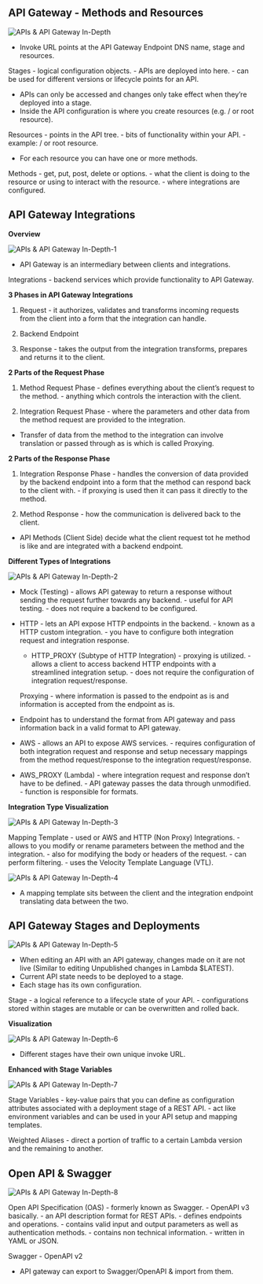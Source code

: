 ## API Gateway - Methods and Resources

![APIs & API Gateway In-Depth](images/APIs%20&%20API%20Gateway%20In-Depth.png)

* Invoke URL points at the API Gateway Endpoint DNS name, stage and resources.

Stages
	\- logical configuration objects.
	\- APIs are deployed into here.
	\- can be used for different versions or lifecycle points for an API.

* APIs can only be accessed and changes only take effect when they’re deployed into a stage.
* Inside the API configuration is where you create resources (e.g. / or root resource).

Resources
	\- points in the API tree.
	\- bits of functionality within your API.
	\- example: / or root resource.

* For each resource you can have one or more methods.

Methods
	\- get, put, post, delete or options.
	\- what the client is doing to the resource or using to interact with the resource.
	\- where integrations are configured.

## API Gateway Integrations

**Overview**

![APIs & API Gateway In-Depth-1](images/APIs%20&%20API%20Gateway%20In-Depth-1.png)

* API Gateway is an intermediary between clients and integrations.

Integrations
	\- backend services which provide functionality to API Gateway.

**3 Phases in API Gateway Integrations**

1. Request
	\- it authorizes, validates and transforms incoming requests from the client into a form that the integration can handle.

2. Backend Endpoint

3. Response
	\- takes the output from the integration transforms, prepares and returns it to the client.

**2 Parts of the Request Phase**

1. Method Request Phase
	\- defines everything about the client’s request to the method.
	\- anything which controls the interaction with the client.

2. Integration Request Phase
	\- where the parameters and other data from the method request are provided to the integration.

* Transfer of data from the method to the integration can involve translation or passed through as is which is called Proxying.

**2 Parts of the Response Phase**

1. Integration Response Phase
	\- handles the conversion of data provided by the backend endpoint into a form that the method can respond back to the client with.
	\- if proxying is used then it can pass it directly to the method.

2. Method Response
	\- how the communication is delivered back to the client.

* API Methods (Client Side) decide what the client request tot he method is like and are integrated with a backend endpoint.

**Different Types of Integrations**

![APIs & API Gateway In-Depth-2](images/APIs%20&%20API%20Gateway%20In-Depth-2.png)

* Mock (Testing)
	\- allows API gateway to return a response without sending the request further towards any backend.
	\- useful for API testing.
	\- does not require a backend to be configured.

* HTTP
	\- lets an API expose HTTP endpoints in the backend.
	\- known as a HTTP custom integration.
	\- you have to configure both integration request and integration response.

	* HTTP_PROXY (Subtype of HTTP Integration)
		\- proxying is utilized.
		\- allows a client to access backend HTTP endpoints with a streamlined integration setup.
		\- does not require the configuration of integration request/response.

	Proxying
	\- where information is passed to the endpoint as is and information is accepted from the endpoint as is.

* Endpoint has to understand the format from API gateway and pass information back in a valid format to API gateway.

* AWS
	\- allows an API to expose AWS services.
	\- requires configuration of both integration request and response and setup necessary mappings from the method request/response to the integration request/response.

* AWS_PROXY (Lambda)
	\- where integration request and response don’t have to be defined.
	\- API gateway passes the data through unmodified.
	\- function is responsible for formats.

**Integration Type Visualization**

![APIs & API Gateway In-Depth-3](images/APIs%20&%20API%20Gateway%20In-Depth-3.png)

Mapping Template
\- used or AWS and HTTP (Non Proxy) Integrations.
\- allows to you modify or rename parameters between the method and the integration.
\- also for modifying the body or headers of the request.
\- can perform filtering.
\- uses the Velocity Template Language (VTL).

![APIs & API Gateway In-Depth-4](images/APIs%20&%20API%20Gateway%20In-Depth-4.png)

* A mapping template sits between the client and the integration endpoint translating data between the two.

## API Gateway Stages and Deployments

![APIs & API Gateway In-Depth-5](images/APIs%20&%20API%20Gateway%20In-Depth-5.png)

* When editing an API with an API gateway, changes made on it are not live (Similar to editing Unpublished changes in Lambda $LATEST).
* Current API state needs to be deployed to a stage.
* Each stage has its own configuration.

Stage
	\- a logical reference to a lifecycle state of your API.
	\- configurations stored within stages are mutable or can be overwritten and rolled back.

**Visualization**

![APIs & API Gateway In-Depth-6](images/APIs%20&%20API%20Gateway%20In-Depth-6.png)

* Different stages have their own unique invoke URL.

**Enhanced with Stage Variables**

![APIs & API Gateway In-Depth-7](images/APIs%20&%20API%20Gateway%20In-Depth-7.png)

Stage Variables
	\- key-value pairs that you can define as configuration attributes associated with a deployment stage of a REST API.
	\- act like environment variables and can be used in your API setup and mapping templates.

Weighted Aliases
	\- direct a portion of traffic to a certain Lambda version and the remaining to another.

## Open API & Swagger

![APIs & API Gateway In-Depth-8](images/APIs%20&%20API%20Gateway%20In-Depth-8.png)

Open API Specification (OAS)
	\- formerly known as Swagger.
	\- OpenAPI v3 basically.
	\- an API description format for REST APIs.
	\- defines endpoints and operations.
	\- contains valid input and output parameters as well as authentication methods.
	\- contains non technical information.
	\- written in YAML or JSON.

Swagger
	\- OpenAPI v2

* API gateway can export to Swagger/OpenAPI & import from them.

